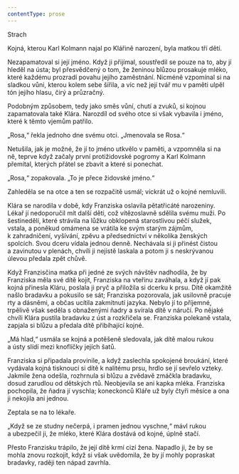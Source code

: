 ```yaml
---
contentType: prose
---
```


<section>

Strach

Kojná, kterou Karl Kolmann najal po Klářině narození, byla matkou tří dětí.

Nezapamatoval si její jméno. Když ji přijímal, soustředil se pouze na to, aby jí hleděl na ústa; byl přesvědčený o tom, že ženinou blůzou prosakuje mléko, které každému prozradí povahu jejího zaměstnání. Nicméně vzpomínal si na sladkou vůni, kterou kolem sebe šířila, a víc než její tvář mu v paměti ulpěl tón jejího hlasu, čirý a průzračný.

Podobným způsobem, tedy jako směs vůní, chutí a zvuků, si kojnou zapamatovala také Klára. Narozdíl od svého otce si však vybavila i jméno, které k těmto vjemům patřilo.

„Rosa,“ řekla jednoho dne svému otci. „Jmenovala se Rosa.“

Netušila, jak je možné, že jí to jméno utkvělo v paměti, a vzpomněla si na ně, teprve když začaly první protižidovské pogromy a Karl Kolmann přemítal, kterých přátel se zbavit a které si ponechat.

„Rosa,“ zopakovala. „To je přece židovské jméno.“

Zahleděla se na otce a ten se rozpačitě usmál; víckrát už o kojné nemluvili.

Klára se narodila v době, kdy Franziska oslavila pětatřicáté narozeniny. Lékař jí nedoporučil mít další děti, což vítězoslavně sdělila svému muži. Po šestinedělí, které strávila na lůžku obklopená starostlivou péčí služek, vstala, a poněkud omámena se vrátila ke svým starým zájmům, k zahradničení, vyšívání, zpěvu a předsednictví v několika ženských spolcích. Svou dceru vídala jednou denně. Nechávala si ji přinést čistou a zavinutou v plenách, chvíli ji nejistě laskala a potom ji s neskrývanou úlevou předala zpět chůvě.

Když Franzisčina matka při jedné ze svých návštěv nadhodila, že by Franziska měla své dítě kojit, Franziska na vteřinu zaváhala, a když jí pak kojná přinesla Kláru, poslala ji pryč a přiložila si dcerku k prsu. Dítě okamžitě našlo bradavku a pokusilo se sát; Franziska pozorovala, jak usilovně pracuje rty a dásněmi, a občas ucítila zakmitnutí jazyka. Nebylo jí to příjemné, trpělivě však seděla s obnaženými ňadry a svírala dítě v náručí. Po nějaké chvíli Klára pustila bradavku z úst a rozkřičela se. Franziska polekaně vstala, zapjala si blůzu a předala dítě přibíhající kojné.

„Má hlad,“ usmála se kojná a potěšeně sledovala, jak dítě malou rukou a ústy slídí mezi knoflíčky jejích šatů.

Franziska si připadala provinile, a když zaslechla spokojené broukání, které vydávala kojná tisknoucí si dítě k nalitému prsu, hrdlo se jí sevřelo vzteky. Jakmile žena odešla, rozhrnula si blůzu a zvědavě zmáčkla bradavku, dosud zarudlou od dětských rtů. Neobjevila se ani kapka mléka. Franziska pochopila, že ňadra jí vyschla; koneckonců Kláře už byly čtyři měsíce a ona ji nekojila ani jednou.

Zeptala se na to lékaře.

„Když se ze studny nečerpá, i pramen jednou vyschne,“ mávl rukou a ubezpečil ji, že mléko, které Klára dostává od kojné, úplně stačí.

Přesto Franzisku trápilo, že její dítě krmí cizí žena. Napadlo ji, že by se mohla znovu rozkojit, když si však uvědomila, že by jí mohly popraskat bradavky, raději ten nápad zavrhla.

</section>
